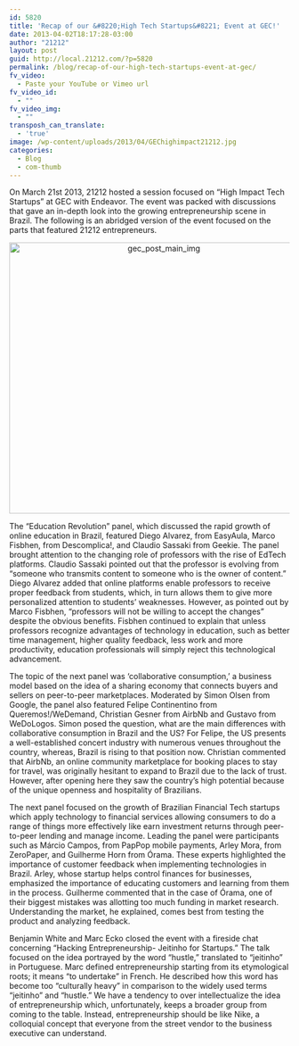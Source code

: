 ```yaml
---
id: 5820
title: 'Recap of our &#8220;High Tech Startups&#8221; Event at GEC!'
date: 2013-04-02T18:17:28-03:00
author: "21212"
layout: post
guid: http://local.21212.com/?p=5820
permalink: /blog/recap-of-our-high-tech-startups-event-at-gec/
fv_video:
  - Paste your YouTube or Vimeo url
fv_video_id:
  - ""
fv_video_img:
  - ""
transposh_can_translate:
  - 'true'
image: /wp-content/uploads/2013/04/GEChighimpact21212.jpg
categories:
  - Blog
  - com-thumb
---
```

<p dir="ltr">
  On March 21st 2013, 21212 hosted a session focused on “High Impact Tech Startups” at GEC with Endeavor. The event was packed with discussions that gave an in-depth look into the growing entrepreneurship scene in Brazil. The following is an abridged version of the event focused on the parts that featured 21212 entrepreneurs.
</p>

<p dir="ltr" style="text-align: center;">
  <a href="http://local.21212.com/wp-content/uploads/2013/04/gec_post_main_img.jpg"><img class="size-full wp-image-5821 aligncenter" alt="gec_post_main_img" src="http://local.21212.com/wp-content/uploads/2013/04/gec_post_main_img.jpg" width="540" height="486" srcset="http://localhost:8080/wp-content/uploads/2013/04/gec_post_main_img.jpg 540w, http://localhost:8080/wp-content/uploads/2013/04/gec_post_main_img-300x270.jpg 300w" sizes="(max-width: 540px) 100vw, 540px" /></a>
</p>

The “Education Revolution” panel, which discussed the rapid growth of online education in Brazil, featured Diego Alvarez, from EasyAula, Marco Fisbhen, from Descomplica!, and Claudio Sassaki from Geekie. The panel brought attention to the changing role of professors with the rise of EdTech platforms. Claudio Sassaki pointed out that the professor is evolving from “someone who transmits content to someone who is the owner of content.” Diego Alvarez added that online platforms enable professors to receive proper feedback from students, which, in turn allows them to give more personalized attention to students’ weaknesses. However, as pointed out by Marco Fisbhen, “professors will not be willing to accept the changes” despite the obvious benefits. Fisbhen continued to explain that unless professors recognize advantages of technology in education, such as better time management, higher quality feedback, less work and more productivity, education professionals will simply reject this technological advancement.

The topic of the next panel was ‘collaborative consumption,’ a business model based on the idea of a sharing economy that connects buyers and sellers on peer-to-peer marketplaces. Moderated by Simon Olsen from Google, the panel also featured Felipe Continentino from Queremos!/WeDemand, Christian Gesner from AirbNb and Gustavo from WeDoLogos. Simon posed the question, what are the main differences with collaborative consumption in Brazil and the US? For Felipe, the US presents a well-established concert industry with numerous venues throughout the country, whereas, Brazil is rising to that position now. Christian commented that AirbNb, an online community marketplace for booking places to stay for travel, was originally hesitant to expand to Brazil due to the lack of trust. However, after opening here they saw the country’s high potential because of the unique openness and hospitality of Brazilians.

The next panel focused on the growth of Brazilian Financial Tech startups which apply technology to financial services allowing consumers to do a range of things more effectively like earn investment returns through peer-to-peer lending and manage income. Leading the panel were participants such as Márcio Campos, from PapPop mobile payments, Arley Mora, from ZeroPaper, and Guilherme Horn from Órama. These experts highlighted the importance of customer feedback when implementing technologies in Brazil. Arley, whose startup helps control finances for businesses, emphasized the importance of educating customers and learning from them in the process. Guilherme commented that in the case of Órama, one of their biggest mistakes was allotting too much funding in market research. Understanding the market, he explained, comes best from testing the product and analyzing feedback.

Benjamin White and Marc Ecko closed the event with a fireside chat concerning “Hacking Entrepreneurship- Jeitinho for Startups.” The talk focused on the idea portrayed by the word “hustle,” translated to “jeitinho” in Portuguese. Marc defined entrepreneurship starting from its etymological roots; it means “to undertake” in French. He described how this word has become too “culturally heavy” in comparison to the widely used terms “jeitinho” and “hustle.” We have a tendency to over intellectualize the idea of entrepreneurship which, unfortunately, keeps a broader group from coming to the table. Instead, entrepreneurship should be like Nike, a colloquial concept that everyone from the street vendor to the business executive can understand.